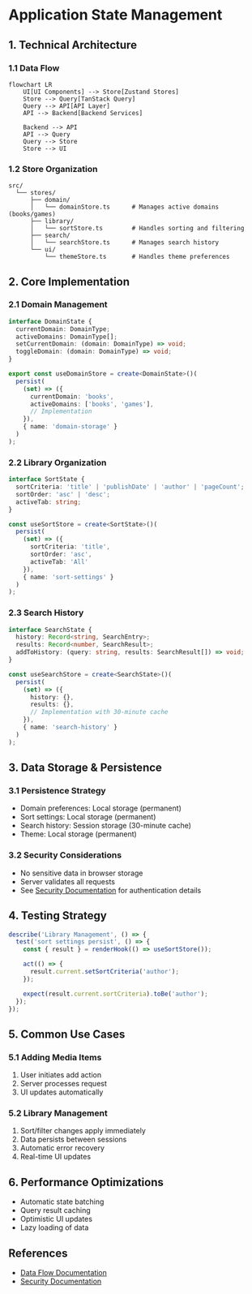 # Application State Management

## 1. Technical Architecture

### 1.1 Data Flow
```mermaid
flowchart LR
    UI[UI Components] --> Store[Zustand Stores]
    Store --> Query[TanStack Query]
    Query --> API[API Layer]
    API --> Backend[Backend Services]

    Backend --> API
    API --> Query
    Query --> Store
    Store --> UI
```

### 1.2 Store Organization
```
src/
  └── stores/
      ├── domain/
      │   └── domainStore.ts      # Manages active domains (books/games)
      ├── library/
      │   └── sortStore.ts        # Handles sorting and filtering
      ├── search/
      │   └── searchStore.ts      # Manages search history
      └── ui/
          └── themeStore.ts       # Handles theme preferences
```

## 2. Core Implementation

### 2.1 Domain Management
```typescript
interface DomainState {
  currentDomain: DomainType;
  activeDomains: DomainType[];
  setCurrentDomain: (domain: DomainType) => void;
  toggleDomain: (domain: DomainType) => void;
}

export const useDomainStore = create<DomainState>()(
  persist(
    (set) => ({
      currentDomain: 'books',
      activeDomains: ['books', 'games'],
      // Implementation
    }),
    { name: 'domain-storage' }
  )
);
```

### 2.2 Library Organization
```typescript
interface SortState {
  sortCriteria: 'title' | 'publishDate' | 'author' | 'pageCount';
  sortOrder: 'asc' | 'desc';
  activeTab: string;
}

const useSortStore = create<SortState>()(
  persist(
    (set) => ({
      sortCriteria: 'title',
      sortOrder: 'asc',
      activeTab: 'All'
    }),
    { name: 'sort-settings' }
  )
);
```

### 2.3 Search History
```typescript
interface SearchState {
  history: Record<string, SearchEntry>;
  results: Record<number, SearchResult>;
  addToHistory: (query: string, results: SearchResult[]) => void;
}

const useSearchStore = create<SearchState>()(
  persist(
    (set) => ({
      history: {},
      results: {},
      // Implementation with 30-minute cache
    }),
    { name: 'search-history' }
  )
);
```

## 3. Data Storage & Persistence

### 3.1 Persistence Strategy
- Domain preferences: Local storage (permanent)
- Sort settings: Local storage (permanent)
- Search history: Session storage (30-minute cache)
- Theme: Local storage (permanent)

### 3.2 Security Considerations
- No sensitive data in browser storage
- Server validates all requests
- See [Security Documentation](./security.md) for authentication details

## 4. Testing Strategy
```typescript
describe('Library Management', () => {
  test('sort settings persist', () => {
    const { result } = renderHook(() => useSortStore());

    act(() => {
      result.current.setSortCriteria('author');
    });

    expect(result.current.sortCriteria).toBe('author');
  });
});
```

## 5. Common Use Cases

### 5.1 Adding Media Items
1. User initiates add action
2. Server processes request
3. UI updates automatically

### 5.2 Library Management
1. Sort/filter changes apply immediately
2. Data persists between sessions
3. Automatic error recovery
4. Real-time UI updates

## 6. Performance Optimizations
- Automatic state batching
- Query result caching
- Optimistic UI updates
- Lazy loading of data

## References
- [Data Flow Documentation](./data-flow.md)
- [Security Documentation](./security.md)
